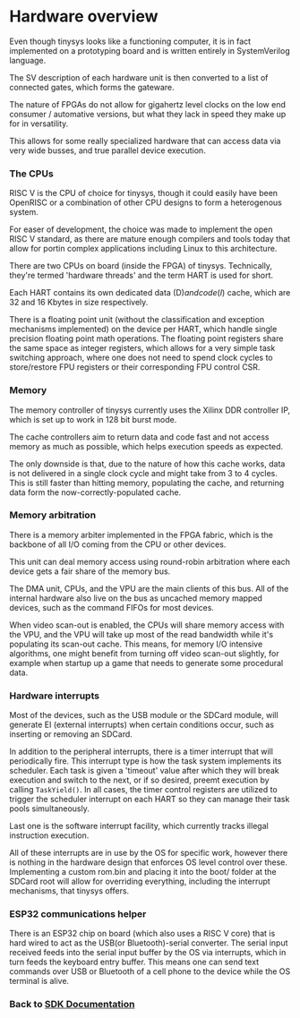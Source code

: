 # Hardware overview
Even though tinysys looks like a functioning computer, it is in fact implemented on a prototyping board and is written entirely in SystemVerilog language.

The SV description of each hardware unit is then converted to a list of connected gates, which forms the gateware.

The nature of FPGAs do not allow for gigahertz level clocks on the low end consumer / automative versions, but what they lack in speed they make up for in versatility.

This allows for some really specialized hardware that can access data via very wide busses, and true parallel device execution.

### The CPUs
RISC V is the CPU of choice for tinysys, though it could easily have been OpenRISC or a combination of other CPU designs to form a heterogenous system.

For easer of development, the choice was made to implement the open RISC V standard, as there are mature enough compilers and tools today that allow for portin complex applications including Linux to this architecture.

There are two CPUs on board (inside the FPGA) of tinysys. Technically, they're termed 'hardware threads' and the term HART is used for short.

Each HART contains its own dedicated data (D$) and code (I$) cache, which are 32 and 16 Kbytes in size respectively.

There is a floating point unit (without the classification and exception mechanisms implemented) on the device per HART, which handle single precision floating point math operations. The floating point registers share the same space as integer registers, which allows for a very simple task switching approach, where one does not need to spend clock cycles to store/restore FPU registers or their corresponding FPU control CSR.

### Memory
The memory controller of tinysys currently uses the Xilinx DDR controller IP, which is set up to work in 128 bit burst mode.

The cache controllers aim to return data and code fast and not access memory as much as possible, which helps execution speeds as expected.

The only downside is that, due to the nature of how this cache works, data is not delivered in a single clock cycle and might take from 3 to 4 cycles. This is still faster than hitting memory, populating the cache, and returning data form the now-correctly-populated cache.

### Memory arbitration
There is a memory arbiter implemented in the FPGA fabric, which is the backbone of all I/O coming from the CPU or other devices.

This unit can deal memory access using round-robin arbitration where each device gets a fair share of the memory bus.

The DMA unit, CPUs, and the VPU are the main clients of this bus. All of the internal hardware also live on the bus as uncached memory mapped devices, such as the command FIFOs for most devices.

When video scan-out is enabled, the CPUs will share memory access with the VPU, and the VPU will take up most of the read bandwidth while it's populating its scan-out cache. This means, for memory I/O intensive algorithms, one might benefit from turning off video scan-out slightly, for example when startup up a game that needs to generate some procedural data.

### Hardware interrupts
Most of the devices, such as the USB module or the SDCard module, will generate EI (external interrupts) when certain conditions occur, such as inserting or removing an SDCard.

In addition to the peripheral interrupts, there is a timer interrupt that will periodically fire. This interrupt type is how the task system implements its scheduler. Each task is given a 'timeout' value after which they will break execution and switch to the next, or if so desired, preemt execution by calling `TaskYield()`. In all cases, the timer control registers are utilized to trigger the scheduler interrupt on each HART so they can manage their task pools simultaneously.

Last one is the software interrupt facility, which currently tracks illegal instruction execution.

All of these interrupts are in use by the OS for specific work, however there is nothing in the hardware design that enforces OS level control over these. Implementing a custom rom.bin and placing it into the boot/ folder at the SDCard root will allow for overriding everything, including the interrupt mechanisms, that tinysys offers.

### ESP32 communications helper
There is an ESP32 chip on board (which also uses a RISC V core) that is hard wired to act as the USB(or Bluetooth)-serial converter. The serial input received feeds into the serial input buffer by the OS via interrupts, which in turn feeds the keyboard entry buffer. This means one can send text commands over USB or Bluetooth of a cell phone to the device while the OS terminal is alive.

### Back to [SDK Documentation](README.md)